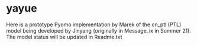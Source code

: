 # yayue
Here is a prototype Pyomo implementation by Marek of the cn_ptl (PTL) model being
developed by Jinyang (originally in Message_ix in Summer 21).
The model status will be updated in Readme.txt


